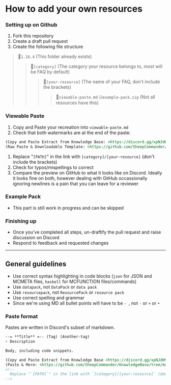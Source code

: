 # How to add your own resources
### Setting up on Github
1. Fork this repository
1. Create a draft pull request
1. Create the following file structure

> 📁`1.16.4` (This folder already exists)
> > 📁`[category]` (The category your resource belongs to, most will be FAQ by default)
> > > 📁`[your-resource]` (The name of your FAQ, don't include the brackets)
> > > > 🔽`viewable-paste.md`
> > > > 🤐`example-pack.zip` (Not all resources have this)

### Viewable Paste
1. Copy and Paste your recreation into `viewable-paste.md`
2. Check that both watermarks are at the end of the paste:
```md
(Copy and Paste Extract from Knowledge Base: <https://discord.gg/xpNJdH9>)
(Raw Paste & Downloadable Template: <https://github.com/SheepCommander/KnowledgeBase/tree/main/1.16.4/[PATH]>)
```
1. Replace "`[PATH]`" in the link with `[category]/[your-resource]` (don't include the brackets)
2. Check for typos/mispellings to correct
3. Compare the preview on GitHub to what it looks like on Discord. Ideally it looks fine on both, however dealing with GitHub occassionally ignoring newlines is a pain that you can leave for a reviewer
### Example Pack
- This part is still work in progress and can be skipped
### Finishing up
- Once you've completed all steps, un-draftify the pull request and raise discussion on Discord
- Respond to feedback and requested changes

***
## General guidelines
- Use correct syntax highlighting in code blocks (`json` for JSON and MCMETA files, `haskell` for MCFUNCTION files/commands)
- Use `datapack`, not `DataPack` or `data pack`
- Use `resourcepack`, not `ResourcePack` or `resource pack`
- Use correct spelling and grammar
- Since we're using MD all bullet points will have to be `- `, not `-` or `+` or `•`

### Paste format
Pastes are written in Discord's subset of markdown.
```md
--= **Title** =-- (Tag) (Another-tag)
+ Description

Body, including code snippets.

(Copy and Paste Extract from Knowledge Base <https://discord.gg/xpNJdH9>)
(Paste & More: <https://github.com/SheepCommander/KnowledgeBase/tree/main/[PATH]>)
<!-- 
  Replace "`[PATH]`" in the link with `[category]/[your-resource]` (don't include the brackets)
-->
```